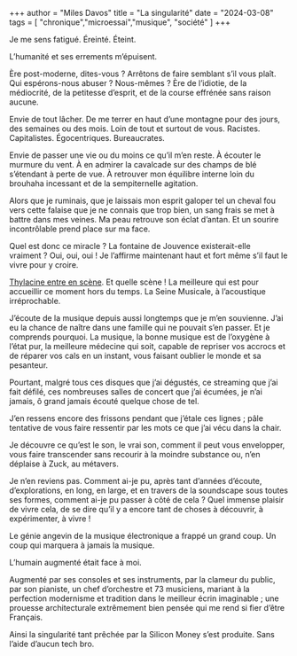 +++
author = "Miles Davos"
title = "La singularité"
date = "2024-03-08"
tags = [
    "chronique","microessai","musique", "société"
]
+++

Je me sens fatigué. Éreinté. Éteint.

L’humanité et ses errements m’épuisent.

Ère post-moderne, dites-vous ? Arrêtons de faire semblant s’il vous plaît. Qui espérons-nous abuser ? Nous-mêmes ? Ère de l’idiotie, de la médiocrité, de la petitesse d’esprit, et de la course effrénée sans raison aucune.

Envie de tout lâcher. De me terrer en haut d’une montagne pour des jours, des semaines ou des mois. Loin de tout et surtout de vous. Racistes. Capitalistes. Égocentriques. Bureaucrates.

Envie de passer une vie ou du moins ce qu’il m’en reste. À écouter le murmure du vent. À en admirer la cavalcade sur des champs de blé s’étendant à perte de vue. À retrouver mon équilibre interne loin du brouhaha incessant et de la sempiternelle agitation.

Alors que je ruminais, que je laissais mon esprit galoper tel un cheval fou vers cette falaise que je ne connais que trop bien, un sang frais se met à battre dans mes veines. Ma peau retrouve son éclat d’antan. Et un sourire incontrôlable prend place sur ma face.

Quel est donc ce miracle ? La fontaine de Jouvence existerait-elle vraiment ? Oui, oui, oui ! Je l’affirme maintenant haut et fort même s’il faut le vivre pour y croire.

[Thylacine entre en scène](https://www.laseinemusicale.com/spectacles-concerts/thylacine-symphonique/). Et quelle scène ! La meilleure qui est pour accueillir ce moment hors du temps. La Seine Musicale, à l’acoustique irréprochable.

J’écoute de la musique depuis aussi longtemps que je m’en souvienne. J’ai eu la chance de naître dans une famille qui ne pouvait s’en passer. Et je comprends pourquoi. La musique, la bonne musique est de l’oxygène à l’état pur, la meilleure médecine qui soit, capable de repriser vos accrocs et de réparer vos cals en un instant, vous faisant oublier le monde et sa pesanteur.

Pourtant, malgré tous ces disques que j’ai dégustés, ce streaming que j’ai fait défilé, ces nombreuses salles de concert que j’ai écumées, je n’ai jamais, ô grand jamais écouté quelque chose de tel.

J’en ressens encore des frissons pendant que j’étale ces lignes ; pâle tentative de vous faire ressentir par les mots ce que j’ai vécu dans la chair.

Je découvre ce qu’est le son, le vrai son, comment il peut vous envelopper, vous faire transcender sans recourir à la moindre substance ou, n’en déplaise à Zuck, au métavers. 

Je n’en reviens pas. Comment ai-je pu, après tant d’années d’écoute, d’explorations, en long, en large, et en travers de la soundscape sous toutes ses formes, comment ai-je pu passer à côté de cela ? Quel immense plaisir de vivre cela, de se dire qu’il y a encore tant de choses à découvrir, à expérimenter, à vivre !

Le génie angevin de la musique électronique a frappé un grand coup. Un coup qui marquera à jamais la musique.

L’humain augmenté était face à moi.

Augmenté par ses consoles et ses instruments, par la clameur du public, par son pianiste, un chef d’orchestre et 73 musiciens, mariant à la perfection modernisme et tradition dans le meilleur écrin imaginable ; une prouesse architecturale extrêmement bien pensée qui me rend si fier d’être Français.

Ainsi la singularité tant prêchée par la Silicon Money s’est produite. Sans l’aide d’aucun tech bro.
